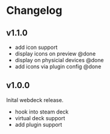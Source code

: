 # Changelog

## v1.1.0

- add icon support
- display icons on preview @done
- display on physicial devices @done
- add icons via plugin config @done

## v1.0.0

Inital webdeck release.

- hook into steam deck
- virtual deck support
- add plugin support
